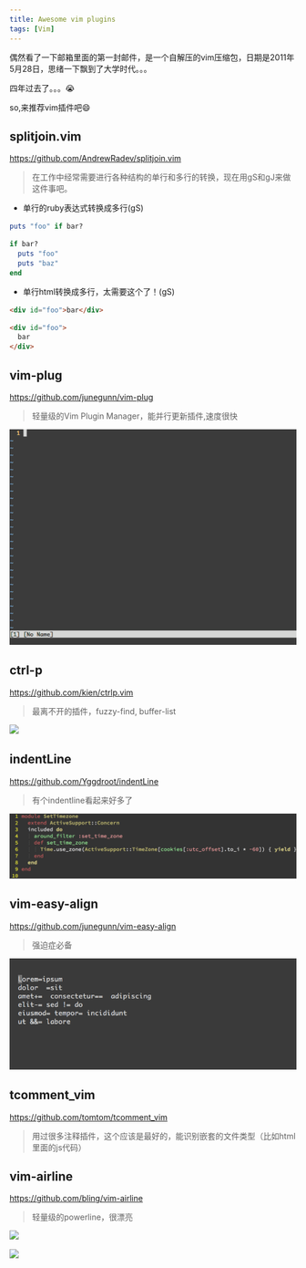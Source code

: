 ```yaml
---
title: Awesome vim plugins
tags: [Vim]
---
```


偶然看了一下邮箱里面的第一封邮件，是一个自解压的vim压缩包，日期是2011年5月28日，思绪一下飘到了大学时代。。。

四年过去了。。。:sob:

so,来推荐vim插件吧:smile:

## splitjoin.vim

<https://github.com/AndrewRadev/splitjoin.vim>

> 在工作中经常需要进行各种结构的单行和多行的转换，现在用gS和gJ来做这件事吧。

* 单行的ruby表达式转换成多行(gS)

``` ruby
puts "foo" if bar?
```

``` ruby
if bar?
  puts "foo"
  puts "baz"
end
```



* 单行html转换成多行，太需要这个了！(gS)

``` html
<div id="foo">bar</div>
```

``` html
<div id="foo">
  bar
</div>
```

## vim-plug

  <https://github.com/junegunn/vim-plug>

  > 轻量级的Vim Plugin Manager，能并行更新插件,速度很快

  ![](https://raw.githubusercontent.com/junegunn/i/master/vim-plug/installer.gif)

## ctrl-p

  <https://github.com/kien/ctrlp.vim>

  > 最离不开的插件，fuzzy-find, buffer-list

  ![](https://camo.githubusercontent.com/0a0b4c0d24a44d381cbad420ecb285abc2aaa4cb/687474703a2f2f692e696d6775722e636f6d2f7949796e722e706e67)

## indentLine

  <https://github.com/Yggdroot/indentLine>

  > 有个indentline看起来好多了

  ![](/assets/images/indentline.png)


## vim-easy-align

  <https://github.com/junegunn/vim-easy-align>

> 强迫症必备

  ![Alt text here](https://raw.githubusercontent.com/junegunn/i/master/easy-align/equals.gif)


## tcomment_vim

  <https://github.com/tomtom/tcomment_vim>

> 用过很多注释插件，这个应该是最好的，能识别嵌套的文件类型（比如html里面的js代码）



## vim-airline

  <https://github.com/bling/vim-airline>

> 轻量级的powerline，很漂亮

  ![](https://github.com/bling/vim-airline/wiki/screenshots/demo.gif)

  ![](https://f.cloud.github.com/assets/306502/962204/cfc1210a-04eb-11e3-8a93-42e6bcd21efa.png)
